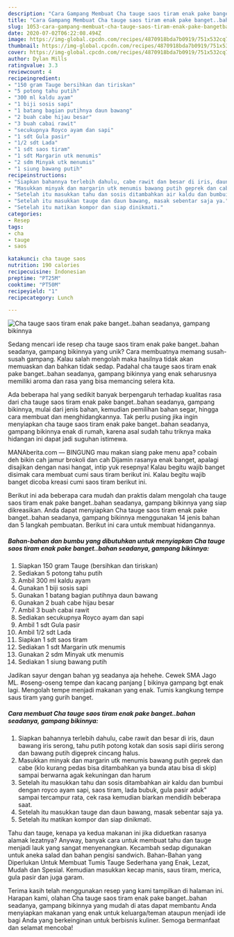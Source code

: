 ```yaml
---
description: "Cara Gampang Membuat Cha tauge saos tiram enak pake banget..bahan seadanya, gampang bikinnya yang Bikin Ngiler"
title: "Cara Gampang Membuat Cha tauge saos tiram enak pake banget..bahan seadanya, gampang bikinnya yang Bikin Ngiler"
slug: 1053-cara-gampang-membuat-cha-tauge-saos-tiram-enak-pake-bangetbahan-seadanya-gampang-bikinnya-yang-bikin-ngiler
date: 2020-07-02T06:22:08.494Z
image: https://img-global.cpcdn.com/recipes/4870918bda7b0919/751x532cq70/cha-tauge-saos-tiram-enak-pake-bangetbahan-seadanya-gampang-bikinnya-foto-resep-utama.jpg
thumbnail: https://img-global.cpcdn.com/recipes/4870918bda7b0919/751x532cq70/cha-tauge-saos-tiram-enak-pake-bangetbahan-seadanya-gampang-bikinnya-foto-resep-utama.jpg
cover: https://img-global.cpcdn.com/recipes/4870918bda7b0919/751x532cq70/cha-tauge-saos-tiram-enak-pake-bangetbahan-seadanya-gampang-bikinnya-foto-resep-utama.jpg
author: Dylan Mills
ratingvalue: 3.3
reviewcount: 4
recipeingredient:
- "150 gram Tauge bersihkan dan tiriskan"
- "5 potong tahu putih"
- "300 ml kaldu ayam"
- "1 biji sosis sapi"
- "1 batang bagian putihnya daun bawang"
- "2 buah cabe hijau besar"
- "3 buah cabai rawit"
- "secukupnya Royco ayam dan sapi"
- "1 sdt Gula pasir"
- "1/2 sdt Lada"
- "1 sdt saos tiram"
- "1 sdt Margarin utk menumis"
- "2 sdm Minyak utk menumis"
- "1 siung bawang putih"
recipeinstructions:
- "Siapkan bahannya terlebih dahulu, cabe rawit dan besar di iris, daun bawang iris serong, tahu putih potong kotak dan sosis sapi diiris serong dan bawang putih digeprek cincang halus."
- "Masukkan minyak dan margarin utk menumis bawang putih geprek dan cabe (klo kurang pedas bisa ditambahkan ya bunda atau bisa di skip) sampai berwarna agak kekuningan dan harum"
- "Setelah itu masukkan tahu dan sosis ditambahkan air kaldu dan bumbui dengan royco ayam sapi, saos tiram, lada bubuk, gula pasir aduk&#34; sampai tercampur rata, cek rasa kemudian biarkan mendidih beberapa saat."
- "Setelah itu masukkan tauge dan daun bawang, masak sebentar saja ya."
- "Setelah itu matikan kompor dan siap dinikmati."
categories:
- Resep
tags:
- cha
- tauge
- saos

katakunci: cha tauge saos 
nutrition: 190 calories
recipecuisine: Indonesian
preptime: "PT25M"
cooktime: "PT50M"
recipeyield: "1"
recipecategory: Lunch

---
```



![Cha tauge saos tiram enak pake banget..bahan seadanya, gampang bikinnya](https://img-global.cpcdn.com/recipes/4870918bda7b0919/751x532cq70/cha-tauge-saos-tiram-enak-pake-bangetbahan-seadanya-gampang-bikinnya-foto-resep-utama.jpg)

Sedang mencari ide resep cha tauge saos tiram enak pake banget..bahan seadanya, gampang bikinnya yang unik? Cara membuatnya memang susah-susah gampang. Kalau salah mengolah maka hasilnya tidak akan memuaskan dan bahkan tidak sedap. Padahal cha tauge saos tiram enak pake banget..bahan seadanya, gampang bikinnya yang enak seharusnya memiliki aroma dan rasa yang bisa memancing selera kita.

Ada beberapa hal yang sedikit banyak berpengaruh terhadap kualitas rasa dari cha tauge saos tiram enak pake banget..bahan seadanya, gampang bikinnya, mulai dari jenis bahan, kemudian pemilihan bahan segar, hingga cara membuat dan menghidangkannya. Tak perlu pusing jika ingin menyiapkan cha tauge saos tiram enak pake banget..bahan seadanya, gampang bikinnya enak di rumah, karena asal sudah tahu triknya maka hidangan ini dapat jadi suguhan istimewa.

MANAberita.com — BINGUNG mau makan siang pake menu apa? cobain deh bikin cah jamur brokoli dan cah Dijamin rasanya enak banget, apalagi disajikan dengan nasi hangat, intip yuk resepnya! Kalau begitu wajib banget disimak cara membuat cumi saus tiram berikut ini. Kalau begitu wajib banget dicoba kreasi cumi saos tiram berikut ini.


Berikut ini ada beberapa cara mudah dan praktis dalam mengolah cha tauge saos tiram enak pake banget..bahan seadanya, gampang bikinnya yang siap dikreasikan. Anda dapat menyiapkan Cha tauge saos tiram enak pake banget..bahan seadanya, gampang bikinnya menggunakan 14 jenis bahan dan 5 langkah pembuatan. Berikut ini cara untuk membuat hidangannya.

<!--inarticleads1-->

##### Bahan-bahan dan bumbu yang dibutuhkan untuk menyiapkan Cha tauge saos tiram enak pake banget..bahan seadanya, gampang bikinnya:

1. Siapkan 150 gram Tauge (bersihkan dan tiriskan)
1. Sediakan 5 potong tahu putih
1. Ambil 300 ml kaldu ayam
1. Gunakan 1 biji sosis sapi
1. Gunakan 1 batang bagian putihnya daun bawang
1. Gunakan 2 buah cabe hijau besar
1. Ambil 3 buah cabai rawit
1. Sediakan secukupnya Royco ayam dan sapi
1. Ambil 1 sdt Gula pasir
1. Ambil 1/2 sdt Lada
1. Siapkan 1 sdt saos tiram
1. Sediakan 1 sdt Margarin utk menumis
1. Gunakan 2 sdm Minyak utk menumis
1. Sediakan 1 siung bawang putih


Jadikan sayur dengan bahan yg seadanya aja hehehe. Cewek SMA Jago ML. #oseng-oseng tempe dan kacang panjang [ bikinya gampang bgt enak lagi. Mengolah tempe menjadi makanan yang enak. Tumis kangkung tempe saus tiram yang gurih banget. 

<!--inarticleads2-->

##### Cara membuat Cha tauge saos tiram enak pake banget..bahan seadanya, gampang bikinnya:

1. Siapkan bahannya terlebih dahulu, cabe rawit dan besar di iris, daun bawang iris serong, tahu putih potong kotak dan sosis sapi diiris serong dan bawang putih digeprek cincang halus.
1. Masukkan minyak dan margarin utk menumis bawang putih geprek dan cabe (klo kurang pedas bisa ditambahkan ya bunda atau bisa di skip) sampai berwarna agak kekuningan dan harum
1. Setelah itu masukkan tahu dan sosis ditambahkan air kaldu dan bumbui dengan royco ayam sapi, saos tiram, lada bubuk, gula pasir aduk&#34; sampai tercampur rata, cek rasa kemudian biarkan mendidih beberapa saat.
1. Setelah itu masukkan tauge dan daun bawang, masak sebentar saja ya.
1. Setelah itu matikan kompor dan siap dinikmati.


Tahu dan tauge, kenapa ya kedua makanan ini jika diduetkan rasanya alamak lezatnya? Anyway, banyak cara untuk membuat tahu dan tauge menjadi lauk yang sangat menyenangkan. Kecambah sedap digunakan untuk aneka salad dan bahan pengisi sandwich. Bahan-Bahan yang Diperlukan Untuk Membuat Tumis Tauge Sederhana yang Enak, Lezat, Mudah dan Spesial. Kemudian masukkan kecap manis, saus tiram, merica, gula pasir dan juga garam. 

Terima kasih telah menggunakan resep yang kami tampilkan di halaman ini. Harapan kami, olahan Cha tauge saos tiram enak pake banget..bahan seadanya, gampang bikinnya yang mudah di atas dapat membantu Anda menyiapkan makanan yang enak untuk keluarga/teman ataupun menjadi ide bagi Anda yang berkeinginan untuk berbisnis kuliner. Semoga bermanfaat dan selamat mencoba!
